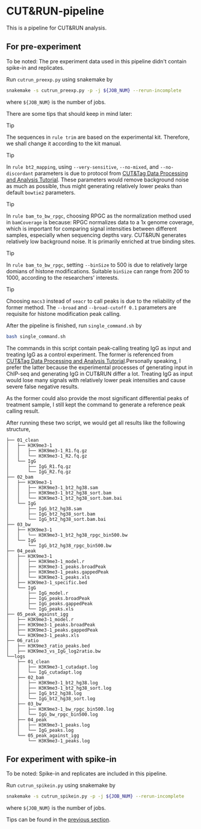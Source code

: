 # CUT&RUN-pipeline

This is a pipeline for CUT&RUN analysis.

## For pre-experiment

To be noted: The pre experiment data used in this pipeline didn't contain spike-in and replicates.

Run `cutrun_preexp.py` using snakemake by

```bash
snakemake -s cutrun_preexp.py -p -j ${JOB_NUM} --rerun-incomplete
```

where `${JOB_NUM}` is the number of jobs.

There are some tips that should keep in mind later:

> [!TIP]
> The sequences in `rule trim` are based on the experimental kit. Therefore, we shall change it according to the kit manual.

> [!TIP]
> In `rule bt2_mapping`, using `--very-sensitive`, `--no-mixed`, and `--no-discordant` parameters is due to protocol from [CUT&Tag Data Processing and Analysis Tutorial](https://www.protocols.io/view/cut-amp-tag-data-processing-and-analysis-tutorial-e6nvw93x7gmk/v1?step=9). These parameters would remove background noise as much as possible, thus might generating relatively lower peaks than default `bowtie2` parameters.

> [!TIP]
> In `rule bam_to_bw_rpgc`, choosing RPGC as the normalization method used in `bamCoverage` is because:
> RPGC normalizes data to a 1x genome coverage, which is important for comparing signal intensities between different samples, especially when sequencing depths vary.
> CUT&RUN generates relatively low background noise. It is primarily enriched at true binding sites.

> [!TIP]
> In `rule bam_to_bw_rpgc`, setting `--binSize` to 500 is due to relatively large domians of histone modifications. Suitable `binSize` can range from 200 to 1000, according to the researchers' interests.

> [!TIP]
> Choosing `macs3` instead of `seacr` to call peaks is due to the reliability of the former method. The `--broad` and `--broad-cutoff 0.1` parameters are requisite for histone modification peak calling.

After the pipeline is finished, run `single_command.sh` by

```bash
bash single_command.sh
```

The commands in this script contain peak-calling treating IgG as input and treating IgG as a control experiment. The former is referenced from [CUT&Tag Data Processing and Analysis Tutorial](https://www.protocols.io/view/cut-amp-tag-data-processing-and-analysis-tutorial-e6nvw93x7gmk/v1?step=31).Personally speaking, I prefer the latter because the experimental processes of generating input in ChIP-seq and generating IgG in CUT&RUN differ a lot. Treating IgG as input would lose many signals with relatively lower peak intensities and cause severe false negative results.

As the former could also provide the most significant differential peaks of treatment sample, I still kept the command to generate a reference peak calling result.

After running these two script, we would get all results like the following structure,

```plain
├── 01_clean
│   ├── H3K9me3-1
│   │   ├── H3K9me3-1_R1.fq.gz
│   │   └── H3K9me3-1_R2.fq.gz
│   └── IgG
│       ├── IgG_R1.fq.gz
│       └── IgG_R2.fq.gz
├── 02_bam
│   ├── H3K9me3-1
│   │   ├── H3K9me3-1_bt2_hg38.sam
│   │   ├── H3K9me3-1_bt2_hg38_sort.bam
│   │   └── H3K9me3-1_bt2_hg38_sort.bam.bai
│   └── IgG
│       ├── IgG_bt2_hg38.sam
│       ├── IgG_bt2_hg38_sort.bam
│       └── IgG_bt2_hg38_sort.bam.bai
├── 03_bw
│   ├── H3K9me3-1
│   │   └── H3K9me3-1_bt2_hg38_rpgc_bin500.bw
│   └── IgG
│       └── IgG_bt2_hg38_rpgc_bin500.bw
├── 04_peak
│   ├── H3K9me3-1
│   │   ├── H3K9me3-1_model.r
│   │   ├── H3K9me3-1_peaks.broadPeak
│   │   ├── H3K9me3-1_peaks.gappedPeak
│   │   └── H3K9me3-1_peaks.xls
│   ├── H3K9me3-1_specific.bed
│   └── IgG
│       ├── IgG_model.r
│       ├── IgG_peaks.broadPeak
│       ├── IgG_peaks.gappedPeak
│       └── IgG_peaks.xls
├── 05_peak_against_igg
│   ├── H3K9me3-1_model.r
│   ├── H3K9me3-1_peaks.broadPeak
│   ├── H3K9me3-1_peaks.gappedPeak
│   └── H3K9me3-1_peaks.xls
├── 06_ratio
│   ├── H3K9me3_ratio_peaks.bed
│   ├── H3K9me3_vs_IgG_log2ratio.bw
└──logs
    ├── 01_clean
    │   ├── H3K9me3-1_cutadapt.log
    │   └── IgG_cutadapt.log
    ├── 02_bam
    │   ├── H3K9me3-1_bt2_hg38.log
    │   ├── H3K9me3-1_bt2_hg38_sort.log
    │   ├── IgG_bt2_hg38.log
    │   └── IgG_bt2_hg38_sort.log
    ├── 03_bw
    │   ├── H3K9me3-1_bw_rpgc_bin500.log
    │   └── IgG_bw_rpgc_bin500.log
    ├── 04_peak
    │   ├── H3K9me3-1_peaks.log
    │   └── IgG_peaks.log
    └── 05_peak_against_igg
        └── H3K9me3-1_peaks.log
```

## For experiment with spike-in

To be noted: Spike-in and replicates are included in this pipeline.

Run `cutrun_spikein.py` using snakemake by

```bash
snakemake -s cutrun_spikein.py -p -j ${JOB_NUM} --rerun-incomplete
```

where `${JOB_NUM}` is the number of jobs.

Tips can be found in the [previous section](#for-pre-experiment).
